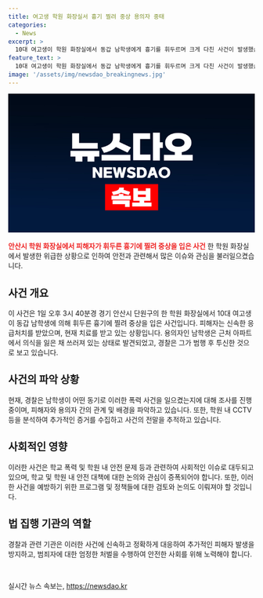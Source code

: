```yaml
---
title: 여고생 학원 화장실서 흉기 찔려 중상 용의자 중태
categories:
  - News
excerpt: >
  10대 여고생이 학원 화장실에서 동갑 남학생에게 흉기를 휘두르며 크게 다친 사건이 발생했습니다. 남학생은 의식을 잃고 쓰러져 발견됐으며, 경찰은 그가 범행 후 투신한 것으로 추정 중입니다. 해당 사건은 안산시 단원구에서 발생했고, 여고생은 중상을 입었습니다.
feature_text: >
  10대 여고생이 학원 화장실에서 동갑 남학생에게 흉기를 휘두르며 크게 다친 사건이 발생했습니다. 남학생은 의식을 잃고 쓰러져 발견됐으며, 경찰은 그가 범행 후 투신한 것으로 추정 중입니다. 해당 사건은 안산시 단원구에서 발생했고, 여고생은 중상을 입었습니다.
image: '/assets/img/newsdao_breakingnews.jpg'
---
```


<p><img src="/assets/img/newsdao_breakingnews.jpg" alt="koreaapp 속보" /></p>

<p><b><span style="color: #ee2323;">안산시 학원 화장실에서 피해자가 휘두른 흉기에 찔려 중상을 입은 사건</span></b>
한 학원 화장실에서 발생한 위급한 상황으로 인하여 안전과 관련해서 많은 이슈와 관심을 불러일으켰습니다.</p>

<h2 data-ke-size="size26">사건 개요</h2>

<p>이 사건은 1일 오후 3시 40분경 경기 안산시 단원구의 한 학원 화장실에서 10대 여고생이 동갑 남학생에 의해 휘두른 흉기에 찔려 중상을 입은 사건입니다. 피해자는 신속한 응급처치를 받았으며, 현재 치료를 받고 있는 상황입니다. 용의자인 남학생은 근처 아파트에서 의식을 잃은 채 쓰러져 있는 상태로 발견되었고, 경찰은 그가 범행 후 투신한 것으로 보고 있습니다.</p>

<h2 data-ke-size="size26">사건의 파악 상황</h2>

<p>현재, 경찰은 남학생이 어떤 동기로 이러한 폭력 사건을 일으켰는지에 대해 조사를 진행 중이며, 피해자와 용의자 간의 관계 및 배경을 파악하고 있습니다. 또한, 학원 내 CCTV 등을 분석하여 추가적인 증거를 수집하고 사건의 전말을 추적하고 있습니다.</p>

<h2 data-ke-size="size26">사회적인 영향</h2>

<p>이러한 사건은 학교 폭력 및 학원 내 안전 문제 등과 관련하여 사회적인 이슈로 대두되고 있으며, 학교 및 학원 내 안전 대책에 대한 논의와 관심이 증폭되어야 합니다. 또한, 이러한 사건을 예방하기 위한 프로그램 및 정책들에 대한 검토와 논의도 이뤄져야 할 것입니다.</p>

<h2 data-ke-size="size26">법 집행 기관의 역할</h2>

<p>경찰과 관련 기관은 이러한 사건에 신속하고 정확하게 대응하여 추가적인 피해자 발생을 방지하고, 범죄자에 대한 엄정한 처벌을 수행하여 안전한 사회를 위해 노력해야 합니다. </p>

<p data-ke-size="size16">&nbsp;</p>
실시간 뉴스 속보는, <a href="https://newsdao.kr" rel="dofollow">https://newsdao.kr</a>


